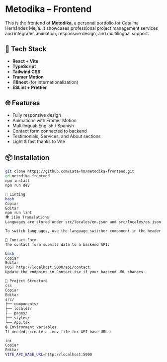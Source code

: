 # Metodika – Frontend

This is the frontend of **Metodika**, a personal portfolio for Catalina Hernández Mejía. It showcases professional project management services and integrates animation, responsive design, and multilingual support.

## 🚀 Tech Stack

- **React + Vite**
- **TypeScript**
- **Tailwind CSS**
- **Framer Motion**
- **i18next** (for internationalization)
- **ESLint + Prettier**

## 🌐 Features

- Fully responsive design
- Animations with Framer Motion
- Multilingual: English / Spanish
- Contact form connected to backend
- Testimonials, Services, and About sections
- Light & fast thanks to Vite

## 📦 Installation

```bash
git clone https://github.com/Cata-hm/metodika-frontend.git
cd metodika-frontend
npm install
npm run dev

🧪 Linting
bash
Copiar
Editar
npm run lint
🌍 i18n Translations
Languages are stored under src/locales/en.json and src/locales/es.json.

To switch languages, use the language switcher component in the header.

📧 Contact Form
The contact form submits data to a backend API:

bash
Copiar
Editar
POST http://localhost:5000/api/contact
Update the endpoint in Contact.tsx if your backend URL changes.

📁 Project Structure
css
Copiar
Editar
src/
├── components/
├── locales/
├── pages/
├── styles/
└── App.tsx
🔒 Environment Variables
If needed, create a .env file for API base URLs:

ini
Copiar
Editar
VITE_API_BASE_URL=http://localhost:5000